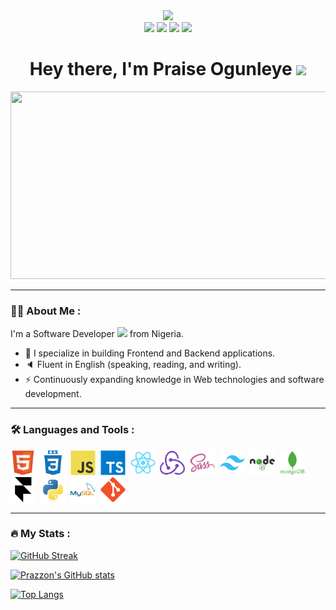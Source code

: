 <div id="header" align="center">
  <img src="https://i.giphy.com/media/v1.Y2lkPTc5MGI3NjExeDZnaWZkOTk3NGx0dDlubDZmcHUzZWE1YXpkd2d1ZGk1YTJqc2JzdiZlcD12MV9pbnRlcm5hbF9naWZfYnlfaWQmY3Q9cw/RN8FdaB6T1bkkI5n4I/giphy.gif" width="100"/>

  <div id="badges">
    <a href='https://api.whatsapp.com/send?phone=2348159633095'><img src='https://img.shields.io/badge/WhatsApp-25D366?style=for-the-badge&logo=whatsapp&logoColor=white' /></a>
    <a href='mailto:prazzon2@gmail.com'><img src='https://img.shields.io/badge/Gmail-D14836?style=for-the-badge&logo=gmail&logoColor=white' /></a>
    <a href='www.linkedin.com/in/ogunleye-praise'><img src='https://img.shields.io/badge/LinkedIn-0077B5?style=for-the-badge&logo=linkedin&logoColor=white' /></a> 
    <a href='https://x.com/Ogunleyepraise1'><img src='https://img.shields.io/badge/Twitter-1DA1F2?style=for-the-badge&logo=twitter&logoColor=white' /></a>
  </div>
  <h1>
  Hey there, I'm Praise Ogunleye
  <img src="https://media.giphy.com/media/hvRJCLFzcasrR4ia7z/giphy.gif" width="30px"/>
</h1>
</div>

<div align="center">
  <img src="https://media.giphy.com/media/dWesBcTLavkZuG35MI/giphy.gif" width="600" height="300"/>
</div>

---

### :man_technologist: About Me :

I'm a Software Developer <img src="https://media.giphy.com/media/WUlplcMpOCEmTGBtBW/giphy.gif" width="30"> from Nigeria.

- :telescope: I specialize in building Frontend and Backend applications.
- 🔈 Fluent in English (speaking, reading, and writing).
- :zap: Continuously expanding knowledge in Web technologies and software development.

---

### :hammer_and_wrench: Languages and Tools :

<div>
  <img src="https://github.com/devicons/devicon/blob/master/icons/html5/html5-original.svg" title="HTML5" alt="HTML" width="40" height="40"/>&nbsp;
  <img src="https://github.com/devicons/devicon/blob/master/icons/css3/css3-plain-wordmark.svg"  title="CSS3" alt="CSS" width="40" height="40"/>&nbsp;
  <img src="https://github.com/devicons/devicon/blob/master/icons/javascript/javascript-original.svg" title="JavaScript" alt="JavaScript" width="40" height="40"/>&nbsp;
  <img src="https://github.com/devicons/devicon/blob/master/icons/typescript/typescript-original.svg" title="TypeScript" alt="TypeScript" width="40" height="40"/>&nbsp;
  <img src="https://github.com/devicons/devicon/blob/master/icons/react/react-original.svg" title="React" alt="React" width="40" height="40"/>&nbsp;
  <img src="https://github.com/devicons/devicon/blob/master/icons/redux/redux-original.svg" title="Redux" alt="Redux " width="40" height="40"/>&nbsp;
  <img src="https://github.com/devicons/devicon/blob/master/icons/sass/sass-original.svg" title="Sass" alt="Sass" width="40" height="40"/>&nbsp;
  <img src="https://github.com/devicons/devicon/blob/master/icons/tailwindcss/tailwindcss-original.svg" title="Tailwind" alt="Tailwind" width="40" height="40"/>&nbsp;
  <img src="https://github.com/devicons/devicon/blob/master/icons/nodejs/nodejs-original-wordmark.svg" title="NodeJS" alt="NodeJS" width="40" height="40"/>&nbsp;
  <img src="https://github.com/devicons/devicon/blob/master/icons/mongodb/mongodb-plain-wordmark.svg" title="MongoDB" alt="MongoDB" width="40" height="40"/>&nbsp;
  <img src="https://github.com/devicons/devicon/blob/master/icons/framermotion/framermotion-original.svg" title="Framer Motion" alt="Framer Motion" width="40" height="40"/>&nbsp;
  <img src="https://github.com/devicons/devicon/blob/master/icons/python/python-original.svg" title="Python" alt="Python" width="40" height="40"/>&nbsp;
  <img src="https://github.com/devicons/devicon/blob/master/icons/mysql/mysql-original-wordmark.svg" title="MySQL"  alt="MySQL" width="40" height="40"/>&nbsp;
  <img src="https://github.com/devicons/devicon/blob/master/icons/git/git-original.svg" title="Git" **alt="Git" width="40" height="40"/>
</div>

---

### :fire: My Stats :
[![GitHub Streak](https://github-readme-streak-stats.herokuapp.com?user=prazzon&theme=dark&hide_border=true&border_radius=20&mode=weekly)](https://git.io/streak-stats)

[![Prazzon's GitHub stats](https://github-readme-stats.vercel.app/api?username=prazzon&hide=contribs&show_icons=true&theme=vision-friendly-dark&hide_border=true&border_radius=20&bg_color=151515)](https://github.com/anuraghazra/github-readme-stats)

[![Top Langs](https://github-readme-stats.vercel.app/api/top-langs/?username=prazzon&layout=pie&theme=vision-friendly-dark&hide_border=true&border_radius=20&bg_color=151515)](https://github.com/anuraghazra/github-readme-stats)

<!--
**prazzon/prazzon** is a ✨ _special_ ✨ repository because its `README.md` (this file) appears on your GitHub profile.

Here are some ideas to get you started:

- 🔭 I’m currently working on ...
- 🌱 I’m currently learning ...
- 👯 I’m looking to collaborate on ...
- 🤔 I’m looking for help with ...
- 💬 Ask me about ...
- 📫 How to reach me: ...
- 😄 Pronouns: ...
- ⚡ Fun fact: ...
-->
